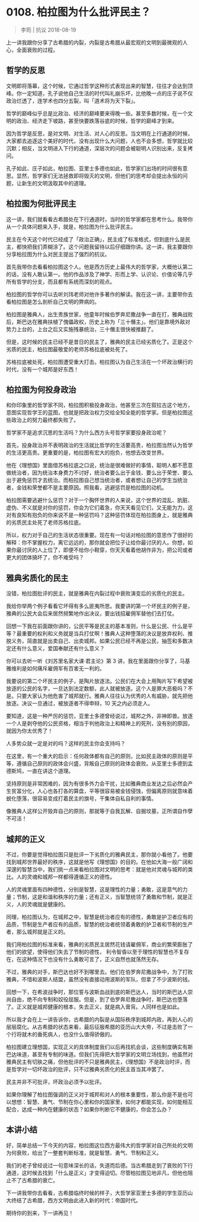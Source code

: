 # 0108. 柏拉图为什么批评民主？

> 李筠 | 抗议
2018-08-19

上一讲我跟你分享了古希腊的内裂，内裂是古希腊从最宏观的文明到最微观的人心，全面衰败的过程。

## 哲学的反思

文明即将落幕，这个时候，它通过哲学这种形式表现出来的智慧，往往才会达到顶峰。你一定知道，孔子说他自己生活的时代叫礼崩乐坏，比他晚一点的庄子说不仅政治烂透了，连学术也四分五裂，叫「道术将为天下裂」。

哲学的巅峰似乎总是比政治、经济的巅峰要来得晚一些。甚至多数时候，在一个文明的政治、经济走下坡路，甚至快要跌落谷底的时候，哲学的巅峰才到来。

因为哲学是反思，是对文明、对生活、对人心的反思。当文明在上行通道的时候，大家都去追逐这个美好的时代，没有出现什么大问题，人也不会多想，哲学就比较沉默；相反，当文明进入下行的通道，深层次的问题会被聪明人识别出来，反复拷问。

孔子如此、庄子如此，柏拉图、亚里士多德也如此，哲学家们出场的时间很有意思。显然，哲学家们无法拯救即将毁灭的文明，但他们的思考却会提出永恒的问题，让新生的文明汲取其中的道理。

## 柏拉图为何批评民主

这一讲，我们就看看古希腊处在下行通道时，当时的哲学家都在思考什么。我带你从一个具体问题来入手，就是，柏拉图为什么批评民主。

民主在今天这个时代已经成了「政治正确」，民主成了标准格式，但到底什么是民主，都快把我们弄糊涂了。这个问题我留待以后仔细跟你讲。这一讲，我主要跟你分享柏拉图为什么对民主提出了强烈的抗议。

首先我带你去看看柏拉图这个人。他是西方历史上最伟大的哲学家，大概他认第二的话，没有人敢认第一。他的作品涉及了神学、形而上学、认识论、价值论等几乎所有哲学的分支，而且都有系统而深刻的观点。

柏拉图的哲学你可以去听刘玮老师对他许多著作的解读。我在这一讲，主要带你去看柏拉图是怎么剖析自己文明的弊病的。

柏拉图是雅典人，出生贵族世家，他童年时候伯罗奔尼撒战争一直在打，雅典战败后，斯巴达在雅典扶植了傀儡政权，历史上称为「三十僭主」。他们是靠境外敌对势力上台的，上台之后又实施残暴统治，三十僭主很快被推翻了。

但是，这时候的民主已经不是昔日的民主了，雅典的民主已经劣质化了。正是这个劣质的民主，柏拉图最敬爱的老师苏格拉底被处死了。

苏格拉底被处死，柏拉图遭受重大打击。柏拉图认为自己生活在一个坏政治横行的时代，没有一个城邦是好东西！

## 柏拉图为何投身政治

和你印象里的哲学家不同，柏拉图积极投身政治，他甚至三次在叙拉古这个地方，意图实现哲学王的蓝图，也就是把政治权力交给全知全能的哲学家。但是柏拉图这些政治上的努力最终都失败了。

哲学家不是追求沉思的生活吗？为什么西方头号哲学家要投身政治呢？

首先，投身政治并不表明政治的生活就比哲学的生活要高贵，柏拉图当然认为哲学的生活更高贵。更重要的是，柏拉图有宏大的抱负，他想去改变世界。

他在《理想国》里面借苏格拉底之口说，统治是很难做好的事情，聪明人都不愿意做统治者，因为统治本身费力不讨好，统治者要么出于金钱、要么出于荣誉、要么出于避免惩罚才去统治。而柏拉图自己想当统治者，或者想让自己的学生当统治者，金钱和荣誉都不是主要原因。照我看，逃避惩罚是柏拉图的动机。

柏拉图需要逃避什么惩罚？对于一个胸怀世界的人来说，这个世界的混乱、肮脏、虚伪、不义就是对你的惩罚，你会为它们着急，你天天看见它们，又无能为力，这对有良知有抱负的你来说不是一种惩罚吗？这种惩罚体现在柏拉图身上，就是雅典的劣质民主处死了老师苏格拉底。

所以，权力对于自己的生活状态很重要。现在有一句话对柏拉图的意思作了很好的解释：你不掌握权力，离它远远的，那你就会把位子让给你最讨厌的人。你想，如果你最讨厌的人上位了，即便不给你小鞋穿，你天天看着他胡作非为，把公司或者更大的团体搞坏了，你不难受吗？

## 雅典劣质化的民主

没错，柏拉图批评的民主，就是雅典在内裂过程中衰败演变后的劣质化的民主。

我给你举两个例子看看它坏得有多么匪夷所思。我要讲的第一个坏民主的例子是，雅典的公民大会后来居然频繁地作出决议，要出钱招雇佣军替他们去打仗。

回想一下我在前面跟你讲的，公民平等是民主的基本准则，什么是公民、什么是平等？最重要的权利和义务就是当兵打仗啊！雅典人这种堕落的决议是放弃权利、推脱义务，简直就是出卖自己、出卖城邦。如果公民已经不再是公民，抽签和多数决定还有什么意义，爱国奉献还有什么意义？

你可以去听一听《刘苏里名家大课·君主论》第 3 讲，我在里面跟你分享了，马基雅维利是如何痛斥雇佣军有百害无一利的。

我要说的第二个坏民主的例子，是陶片放逐法。公民们在大会上用陶片写下希望被放逐的公民的名字，一旦达到法定数额，此人就被放逐。这个人是罪大恶极吗？不是。只要大家认为他危害了城邦就行。雅典人往往认为优秀的人有威胁，就先把他放逐。决议一旦通过，被放逐者不得申辩，10 天之内必须走人。

要知道，这是一种严厉的惩罚，亚里士多德曾经说过，城邦之外，非神即兽。放逐一个人是剥夺他的公民资格，相当于判他政治上和精神上的死刑，没有别的原因，就因为你太优秀了！

人多势众就一定是对的吗？这样的民主你会支持吗？

在这里，有一个重大的启示：任何政体都有自己的原则，比如民主政体的原则是平等，遵循自己原则的政体会兴盛，背叛自己原则的政体会衰败。从亚里士多德到孟德斯鸠，一直在讲这个道理。

坚持原则是非常困难的，因为有很多外力会干扰，比如雅典商业发达之后必然会产生贫富分化，人心也各打各的算盘，平等很容易被金钱侵蚀，但偏离原则就意味着蜕化堕落，很容易变成打着民主的旗号，干集体自私自利的事情。

像雅典人这样公开毁弃自己的原则，那就等于自我瓦解、自掘坟墓，正所谓自作孽不可活！

## 城邦的正义

不过，你要是觉得柏拉图只是批评一下劣质化的雅典民主，那你就小看他了。他要找到城邦世界最好的秩序，这就是他写《理想国》的目的。在他如大海一般广阔和深邃的智慧当中，我们挑一点来看柏拉图对文明的思考：就是他对灵魂与城邦的类比。人的灵魂和城邦一样都得遵循正义的德性。

人的灵魂里面有四种德性，分别是智慧，这是理性的力量；勇敢，这是意气的力量；节制，这是和谐和秩序的力量；还有正义，当智慧统领了勇敢和节制，就是正义，人的灵魂就是健康的。

同理，柏拉图认为，在城邦之中，智慧是统治者应有的德性，勇敢是护卫者应有的品质，节制是生产者应有的品质，智慧的统治者统领着勇敢的护卫者和节制的生产者，那么城邦就是正义的。

我们用柏拉图的标准来看，雅典的劣质民主居然花钱请雇佣军，商业的繁荣膨胀了他们的欲望，使得他们失去了节制的德性， 利令智昏以至于理性的智慧也不复存在，在这种情况下也没有什么勇敢可言了，正义自然也就荡然无存。

不过，雅典的对手，斯巴达也好不到哪里去。他们在伯罗奔尼撒战争中，为了打败雅典，不惜和波斯人结盟，虽然没有直接动用波斯的军队，但拿了不少波斯的钱。

回想一下，在希波战争时，那位誓与波斯血战到底的斯巴达人，当时的斯巴达人崇尚自由，绝不向专制和奴役屈服。但是，到了伯罗奔尼撒战争时，斯巴达也堕落了。正义就是城邦健康的根本，失去正义，就是病入膏肓。人同样也是如此。

所以我才会在上一讲告诉你，古希腊的内裂是从国际秩序到城邦内政，再到人心的层层腐化。从古希腊的状态来看，最后征服希腊的亚历山大大帝，不过是击败了一个行将就木的垂死病人，也没什么值得骄傲的。

柏拉图建立理想国，实现正义的具体制度我们以后再找机会谈，这些制度确实有斯巴达味道，甚至有专制的味道。但我们先得把大哲学家的文明立场找到，他虽然对雅典民主有切肤之痛，但他批评的不只是雅典民主，《理想国》不是政治时评，而是哲学对一切坏政治的批评，只不过雅典劣质化的民主首当其冲罢了。

民主并非不可批评，坏政治必须予以批评。

如果你理解了柏拉图强调的正义对于城邦和对人的根本重要性，那么你是不是也可以想想：智慧、勇气、节制在你心里和你的国家里，如何才都能实现，如何能相互配合，达成一种内在健康的状态？如果你判断它不健康的，你会怎么办？

## 本讲小结

好，简单总结一下今天的内容，柏拉图这位西方最伟大的哲学家对自己所处的文明为何衰败，给出了一整套判断标准，就是智慧、勇气、节制和正义。

我们的老子曾经说过一句意味深长的话，失道而后德。当古希腊走到了衰败的下行通道，这时候去找到「什么是正义」才变得迫切。尽管柏拉图见地非凡，但他也阻止不了古希腊的衰亡。

下一讲我带你去看看，古希腊临终时候的样子，大哲学家亚里士多德的学生亚历山大终结了古希腊，西方文明由此进入新的时代：帝国时代。

期待你的到来，下一讲再见！


